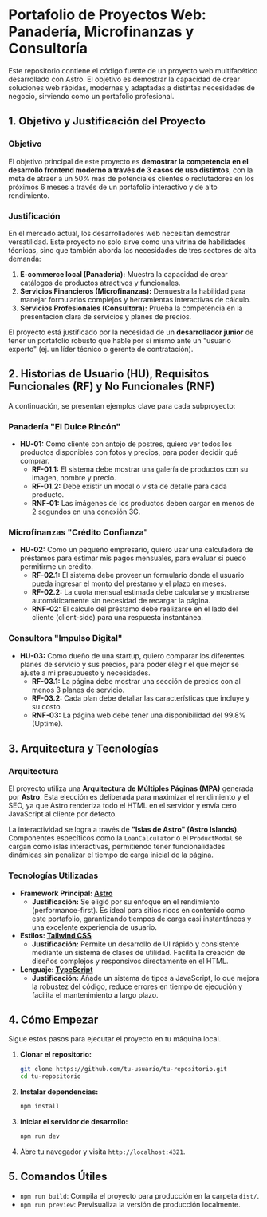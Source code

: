 # Portafolio de Proyectos Web: Panadería, Microfinanzas y Consultoría

Este repositorio contiene el código fuente de un proyecto web multifacético desarrollado con Astro. El objetivo es demostrar la capacidad de crear soluciones web rápidas, modernas y adaptadas a distintas necesidades de negocio, sirviendo como un portafolio profesional.

## 1. Objetivo y Justificación del Proyecto

### Objetivo
El objetivo principal de este proyecto es **demostrar la competencia en el desarrollo frontend moderno a través de 3 casos de uso distintos**, con la meta de atraer a un 50% más de potenciales clientes o reclutadores en los próximos 6 meses a través de un portafolio interactivo y de alto rendimiento.

### Justificación
En el mercado actual, los desarrolladores web necesitan demostrar versatilidad. Este proyecto no solo sirve como una vitrina de habilidades técnicas, sino que también aborda las necesidades de tres sectores de alta demanda:
1.  **E-commerce local (Panadería):** Muestra la capacidad de crear catálogos de productos atractivos y funcionales.
2.  **Servicios Financieros (Microfinanzas):** Demuestra la habilidad para manejar formularios complejos y herramientas interactivas de cálculo.
3.  **Servicios Profesionales (Consultora):** Prueba la competencia en la presentación clara de servicios y planes de precios.

El proyecto está justificado por la necesidad de un **desarrollador junior** de tener un portafolio robusto que hable por sí mismo ante un "usuario experto" (ej. un líder técnico o gerente de contratación).

## 2. Historias de Usuario (HU), Requisitos Funcionales (RF) y No Funcionales (RNF)

A continuación, se presentan ejemplos clave para cada subproyecto:

### Panadería "El Dulce Rincón"

*   **HU-01:** Como cliente con antojo de postres, quiero ver todos los productos disponibles con fotos y precios, para poder decidir qué comprar.
    *   **RF-01.1:** El sistema debe mostrar una galería de productos con su imagen, nombre y precio.
    *   **RF-01.2:** Debe existir un modal o vista de detalle para cada producto.
    *   **RNF-01:** Las imágenes de los productos deben cargar en menos de 2 segundos en una conexión 3G.

### Microfinanzas "Crédito Confianza"

*   **HU-02:** Como un pequeño empresario, quiero usar una calculadora de préstamos para estimar mis pagos mensuales, para evaluar si puedo permitirme un crédito.
    *   **RF-02.1:** El sistema debe proveer un formulario donde el usuario pueda ingresar el monto del préstamo y el plazo en meses.
    *   **RF-02.2:** La cuota mensual estimada debe calcularse y mostrarse automáticamente sin necesidad de recargar la página.
    *   **RNF-02:** El cálculo del préstamo debe realizarse en el lado del cliente (client-side) para una respuesta instantánea.

### Consultora "Impulso Digital"

*   **HU-03:** Como dueño de una startup, quiero comparar los diferentes planes de servicio y sus precios, para poder elegir el que mejor se ajuste a mi presupuesto y necesidades.
    *   **RF-03.1:** La página debe mostrar una sección de precios con al menos 3 planes de servicio.
    *   **RF-03.2:** Cada plan debe detallar las características que incluye y su costo.
    *   **RNF-03:** La página web debe tener una disponibilidad del 99.8% (Uptime).

## 3. Arquitectura y Tecnologías

### Arquitectura
El proyecto utiliza una **Arquitectura de Múltiples Páginas (MPA)** generada por **Astro**. Esta elección es deliberada para maximizar el rendimiento y el SEO, ya que Astro renderiza todo el HTML en el servidor y envía cero JavaScript al cliente por defecto.

La interactividad se logra a través de **"Islas de Astro" (Astro Islands)**. Componentes específicos como la `LoanCalculator` o el `ProductModal` se cargan como islas interactivas, permitiendo tener funcionalidades dinámicas sin penalizar el tiempo de carga inicial de la página.

### Tecnologías Utilizadas
*   **Framework Principal: [Astro](https://astro.build/)**
    *   **Justificación:** Se eligió por su enfoque en el rendimiento (performance-first). Es ideal para sitios ricos en contenido como este portafolio, garantizando tiempos de carga casi instantáneos y una excelente experiencia de usuario.
*   **Estilos: [Tailwind CSS](https://tailwindcss.com/)**
    *   **Justificación:** Permite un desarrollo de UI rápido y consistente mediante un sistema de clases de utilidad. Facilita la creación de diseños complejos y responsivos directamente en el HTML.
*   **Lenguaje: [TypeScript](https://www.typescriptlang.org/)**
    *   **Justificación:** Añade un sistema de tipos a JavaScript, lo que mejora la robustez del código, reduce errores en tiempo de ejecución y facilita el mantenimiento a largo plazo.

## 4. Cómo Empezar

Sigue estos pasos para ejecutar el proyecto en tu máquina local.

1.  **Clonar el repositorio:**
    ```bash
    git clone https://github.com/tu-usuario/tu-repositorio.git
    cd tu-repositorio
    ```

2.  **Instalar dependencias:**
    ```bash
    npm install
    ```

3.  **Iniciar el servidor de desarrollo:**
    ```bash
    npm run dev
    ```

4.  Abre tu navegador y visita `http://localhost:4321`.

## 5. Comandos Útiles

- `npm run build`: Compila el proyecto para producción en la carpeta `dist/`.
- `npm run preview`: Previsualiza la versión de producción localmente.